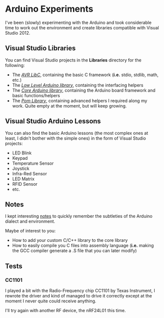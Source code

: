 # Arduino Experiments

I've been (slowly) experimenting with the Arduino and took considerable time to work out the environment and create libraries compatible with Visual Studio 2012.

## Visual Studio Libraries

You can find Visual Studio projects in the **Libraries** directory for the following:
* The [*AVR LibC*](./Libraries/AVR%20Libc), containing the basic C framework (**i.e.** stdio, stdlib, math, etc.)
* The [*Low Level Arduino library*](./Libraries/Libraries), containing the interfacing helpers
* The [*Core Arduino library*](./Libraries/Core), containing the Arduino board framework and basic functions/helpers
* The [*Pom Library*](./Libraries/Pom), containing advanced helpers I required along my work. Quite empty at the moment, but will keep growing.

## Visual Studio Arduino Lessons

You can also find the basic Arduino lessons (the most complex ones at least, I didn't bother with the simple ones) in the form of Visual Studio projects:
* LED Blink
* Keypad
* Temperature Sensor
* Joystick
* Infra-Red Sensor
* LED Matrix
* RFID Sensor
* etc.

## Notes

I kept interesting [notes](./Arduino%20ROOT%20DOC.md) to quickly remember the subtleties of the Arduino dialect and environment.

Maybe of interest to you:
* How to add your custom C/C++ library to the core library
* How to easily compile you C files into assembly language (**i.e.** making the GCC compiler generate a .S file that you can later modify)


## Tests

### CC1101

I played a bit with the Radio-Frequency chip CC1101 by Texas Instrument, I rewrote the driver and kind of managed to drive it correctly except at the moment I never quite could receive anything.

I'll try again with another RF device, the nRF24L01 this time.
